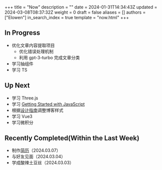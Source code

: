 +++
title = "Now"
description = ""
date = 2024-01-31T14:34:43Z
updated = 2024-03-08T08:37:32Z
weight = 0
draft = false
aliases = []
authors = ["Elowen"]
in_search_index = true
template = "now.html"
+++

## In Progress

- 优化文章内容提取项目
  - 优化错误处理机制
  - 利用 gpt-3-turbo 完成文章分类
- 学习抽组件
- 学习 TS

## Up Next

- 学习 Three.js
- 学习 [Getting Started with JavaScript](https://frontendmasters.com/courses/getting-started-javascript-v2/)
- 根据[设计指南](https://anthonyhobday.com/sideprojects/saferules/)调整博客样式
- 学习 Vue3
- 学习微积分

## Recently Completed(Within the Last Week)

- 制作[简历](https://cv.elowentao.com/)（2024.03.07）
- 与好友见面（2024.03.04）
- 学成酸辣土豆丝（2024.03.03）
